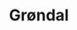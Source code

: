 ---
artist: Nordvest
title: Grøndal
apple_link: 'https://music.apple.com/us/album/gr%C3%B8ndal/1519495077'
link: 'https://www.dropbox.com/s/283g9truwopngpq/Nordvest.zip?dl=1'
content: ""
new_image: ../assets/FFWD/194980.jpg
published_date: '2020-07-17T19:53:53.000Z'
---